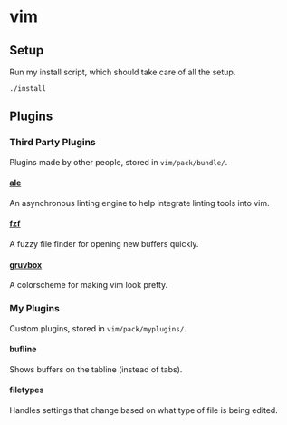 # vim

## Setup

Run my install script, which should take care of all the setup.

`./install`

## Plugins

### Third Party Plugins

Plugins made by other people, stored in `vim/pack/bundle/`.

#### [ale](https://github.com/w0rp/ale)

An asynchronous linting engine to help integrate linting tools into vim.

#### [fzf](https://github.com/junegunn/fzf)

A fuzzy file finder for opening new buffers quickly.

#### [gruvbox](https://github.com/morhetz/gruvbox)

A colorscheme for making vim look pretty.


### My Plugins

Custom plugins, stored in `vim/pack/myplugins/`.

#### bufline

Shows buffers on the tabline (instead of tabs).

#### filetypes

Handles settings that change based on what type of file is being edited.
